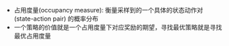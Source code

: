 - 占用度量(occupancy measure): 衡量采样到的一个具体的状态动作对 (state-action pair) 的概率分布
- 一个策略的价值就是一个占用度量下对应奖励的期望，寻找最优策略就是寻找最优占用度量
